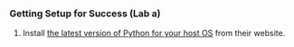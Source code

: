 ### Getting Setup for Success (Lab a)

1. Install [the latest version of Python for your host OS](https://www.python.org/downloads/) from their website.


